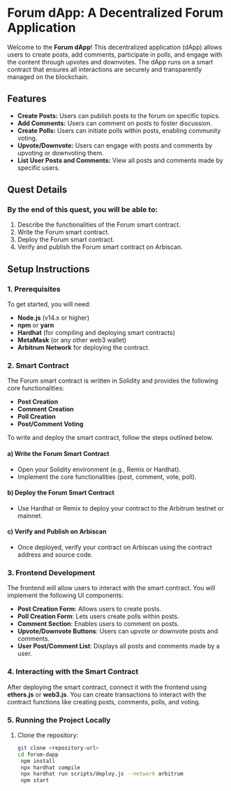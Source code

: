 # Forum dApp: A Decentralized Forum Application

Welcome to the **Forum dApp**! This decentralized application (dApp) allows users to create posts, add comments, participate in polls, and engage with the content through upvotes and downvotes. The dApp runs on a smart contract that ensures all interactions are securely and transparently managed on the blockchain.

## Features
- **Create Posts:** Users can publish posts to the forum on specific topics.
- **Add Comments:** Users can comment on posts to foster discussion.
- **Create Polls:** Users can initiate polls within posts, enabling community voting.
- **Upvote/Downvote:** Users can engage with posts and comments by upvoting or downvoting them.
- **List User Posts and Comments:** View all posts and comments made by specific users.

## Quest Details

### By the end of this quest, you will be able to:
1. Describe the functionalities of the Forum smart contract.
2. Write the Forum smart contract.
3. Deploy the Forum smart contract.
4. Verify and publish the Forum smart contract on Arbiscan.

## Setup Instructions

### 1. Prerequisites
To get started, you will need:
- **Node.js** (v14.x or higher)
- **npm** or **yarn**
- **Hardhat** (for compiling and deploying smart contracts)
- **MetaMask** (or any other web3 wallet)
- **Arbitrum Network** for deploying the contract.

### 2. Smart Contract
The Forum smart contract is written in Solidity and provides the following core functionalities:
- **Post Creation**
- **Comment Creation**
- **Poll Creation**
- **Post/Comment Voting**

To write and deploy the smart contract, follow the steps outlined below.

#### a) Write the Forum Smart Contract
- Open your Solidity environment (e.g., Remix or Hardhat).
- Implement the core functionalities (post, comment, vote, poll).

#### b) Deploy the Forum Smart Contract
- Use Hardhat or Remix to deploy your contract to the Arbitrum testnet or mainnet.

#### c) Verify and Publish on Arbiscan
- Once deployed, verify your contract on Arbiscan using the contract address and source code.

### 3. Frontend Development
The frontend will allow users to interact with the smart contract. You will implement the following UI components:
- **Post Creation Form**: Allows users to create posts.
- **Poll Creation Form**: Lets users create polls within posts.
- **Comment Section**: Enables users to comment on posts.
- **Upvote/Downvote Buttons**: Users can upvote or downvote posts and comments.
- **User Post/Comment List**: Displays all posts and comments made by a user.

### 4. Interacting with the Smart Contract
After deploying the smart contract, connect it with the frontend using **ethers.js** or **web3.js**. You can create transactions to interact with the contract functions like creating posts, comments, polls, and voting.

### 5. Running the Project Locally
1. Clone the repository:
   ```bash
   git clone <repository-url>
   cd forum-dapp
    npm install
    npx hardhat compile
    npx hardhat run scripts/deploy.js --network arbitrum
    npm start
